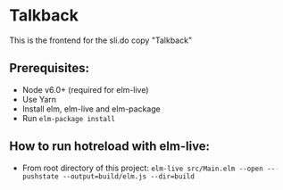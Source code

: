 # Talkback

This is the frontend for the sli.do copy "Talkback"

## Prerequisites:

* Node v6.0+ (required for elm-live)
* Use Yarn
* Install elm, elm-live and elm-package
* Run ```elm-package install```


## How to run hotreload with elm-live:

* From root directory of this project: ```elm-live src/Main.elm --open --pushstate --output=build/elm.js --dir=build```
